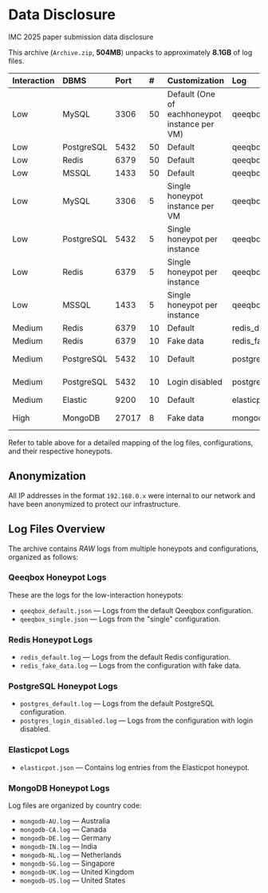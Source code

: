# Data Disclosure
IMC 2025 paper submission data disclosure

This archive (`Archive.zip`, **504MB**) unpacks to approximately **8.1GB** of log files.

| Interaction | DBMS       | Port  | #   | Customization                                 | Log                         | Honeypot                                                              |
|:------------|:------------|:-------|:-----|:----------------------------------------------|:----------------------------|:----------------------------------------------------------------------|
| Low        | MySQL      | 3306  | 50  | Default (One of eachhoneypot instance per VM) | qeeqbox_default.json        | [Qeeqbox](https://github.com/qeeqbox/honeypots)                       |
| Low        | PostgreSQL | 5432  | 50  | Default                                       | qeeqbox_default.json        | [Qeeqbox](https://github.com/qeeqbox/honeypots)                       |
| Low        | Redis      | 6379  | 50  | Default                                       | qeeqbox_default.json        | [Qeeqbox](https://github.com/qeeqbox/honeypots)                       |
| Low        | MSSQL      | 1433  | 50  | Default                                       | qeeqbox_default.json        | [Qeeqbox](https://github.com/qeeqbox/honeypots)                       |
| Low        | MySQL      | 3306  | 5   | Single honeypot instance per VM               | qeeqbox_single.json         | [Qeeqbox](https://github.com/qeeqbox/honeypots)                       |
| Low        | PostgreSQL | 5432  | 5   | Single honeypot per instance                  | qeeqbox_single.json         | [Qeeqbox](https://github.com/qeeqbox/honeypots)                       |
| Low        | Redis      | 6379  | 5   | Single honeypot per instance                  | qeeqbox_single.json         | [Qeeqbox](https://github.com/qeeqbox/honeypots)                       |
| Low        | MSSQL      | 1433  | 5   | Single honeypot per instance                  | qeeqbox_single.json         | [Qeeqbox](https://github.com/qeeqbox/honeypots)                       |
| Medium     | Redis      | 6379  | 10  | Default                                       | redis_default.log           | [RedisHoneyPot](https://github.com/cypwnpwnsocute/RedisHoneyPot)      |
| Medium     | Redis      | 6379  | 10  | Fake data                                     | redis_fake_data.log         | [RedisHoneyPot](https://github.com/cypwnpwnsocute/RedisHoneyPot)      |
| Medium     | PostgreSQL | 5432  | 10  | Default                                       | postgres_default.log        | [Sticky Elephant](https://github.com/betheroot/sticky_elephant)       |
| Medium     | PostgreSQL | 5432  | 10  | Login disabled                                | postgres_login_disabled.log | [Sticky Elephant](https://github.com/betheroot/sticky_elephant)       |
| Medium     | Elastic    | 9200  | 10  | Default                                       | elasticpot.json             | [ElasticPot](https://gitlab.com/christian.wahl/elasticpot)            |
| High       | MongoDB    | 27017 | 8   | Fake data                                     | mongodb-XX.log              | [monodb-honeypot](https://github.com/AquilaIrreale/mongodb-honeypot)  |

Refer to table above for a detailed mapping of the log files, configurations, and their respective honeypots.

## Anonymization

All IP addresses in the format `192.168.0.x` were internal to our network and have been anonymized to protect our infrastructure.

## Log Files Overview

The archive contains _RAW_ logs from multiple honeypots and configurations, organized as follows:

### Qeeqbox Honeypot Logs
These are the logs for the low-interaction honeypots:

- `qeeqbox_default.json` — Logs from the default Qeeqbox configuration.  
- `qeeqbox_single.json` — Logs from the "single" configuration.

### Redis Honeypot Logs

- `redis_default.log` — Logs from the default Redis configuration.  
- `redis_fake_data.log` — Logs from the configuration with fake data.

### PostgreSQL Honeypot Logs

- `postgres_default.log` — Logs from the default PostgreSQL configuration.  
- `postgres_login_disabled.log` — Logs from the configuration with login disabled.

### Elasticpot Logs

- `elasticpot.json` — Contains log entries from the Elasticpot honeypot.

### MongoDB Honeypot Logs

Log files are organized by country code:

- `mongodb-AU.log` — Australia  
- `mongodb-CA.log` — Canada  
- `mongodb-DE.log` — Germany  
- `mongodb-IN.log` — India  
- `mongodb-NL.log` — Netherlands  
- `mongodb-SG.log` — Singapore  
- `mongodb-UK.log` — United Kingdom  
- `mongodb-US.log` — United States  
